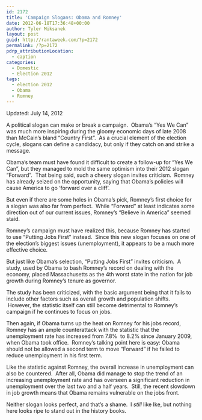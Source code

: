 ```yaml
---
id: 2172
title: 'Campaign Slogans: Obama and Romney'
date: 2012-06-18T17:36:48+00:00
author: Tyler Miksanek
layout: post
guid: http://rantaweek.com/?p=2172
permalink: /?p=2172
pdrp_attributionLocation:
  - caption
categories:
  - Domestic
  - Election 2012
tags:
  - election 2012
  - Obama
  - Romney
---
```

Updated: July 14, 2012

A political slogan can make or break a campaign.  Obama&#8217;s &#8220;Yes We Can&#8221; was much more inspiring during the gloomy economic days of late 2008 than McCain&#8217;s bland &#8220;Country First&#8221;.  As a crucial element of the election cycle, slogans can define a candidacy, but only if they catch on and strike a message.

Obama&#8217;s team must have found it difficult to create a follow-up for &#8220;Yes We Can&#8221;, but they managed to mold the same optimism into their 2012 slogan &#8220;Forward&#8221;.  That being said, such a cheery slogan invites criticism.  Romney has already seized on the opportunity, saying that Obama&#8217;s policies will cause America to go &#8216;forward over a cliff&#8217;.

But even if there are some holes in Obama&#8217;s pick, Romney&#8217;s first choice for a slogan was also far from perfect.  While &#8220;Forward&#8221; at least indicates some direction out of our current issues, Romney&#8217;s &#8220;Believe in America&#8221; seemed staid.

Romney&#8217;s campaign must have realized this, because Romney has started to use &#8220;Putting Jobs First&#8221; instead.  Since this new slogan focuses on one of the election&#8217;s biggest issues (unemployment), it appears to be a much more effective choice.

But just like Obama&#8217;s selection, &#8220;Putting Jobs First&#8221; invites criticism.  A study, used by Obama to bash Romney&#8217;s record on dealing with the economy, placed Massachusetts as the 4th worst state in the nation for job growth during Romney&#8217;s tenure as governor.

The study has been criticized, with the basic argument being that it fails to include other factors such as overall growth and population shifts.  However, the statistic itself can still become detrimental to Romney&#8217;s campaign if he continues to focus on jobs.

Then again, if Obama turns up the heat on Romney for his jobs record, Romney has an ample counterattack with the statistic that the unemployment rate has increased from 7.8%  to 8.2% since January 2009, when Obama took office.  Romney&#8217;s talking point here is easy: Obama should not be allowed a second term to move &#8220;Forward&#8221; if he failed to reduce unemployment in his first term.

Like the statistic against Romney, the overall increase in unemployment can also be countered.  After all, Obama did manage to stop the trend of an increasing unemployment rate and has overseen a significant reduction in unemployment over the last two and a half years.  Still, the recent slowdown in job growth means that Obama remains vulnerable on the jobs front.

Neither slogan looks perfect, and that&#8217;s a shame.  I _still_ like Ike, but nothing here looks ripe to stand out in the history books.

&nbsp;